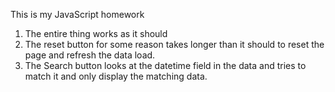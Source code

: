 This is my JavaScript homework

1. The entire thing works as it should
2. The reset button for some reason takes longer than it should
	to reset the page and refresh the data load.
3. The Search button looks at the datetime field in the data and 
	tries to match it and only display the matching data.

